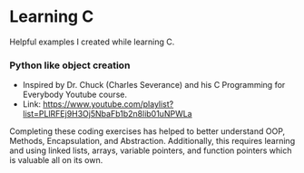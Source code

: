 # Learning C
Helpful examples I created while learning C.


### Python like object creation
- Inspired by Dr. Chuck (Charles Severance) and his C Programming for Everybody Youtube course.
- Link: https://www.youtube.com/playlist?list=PLlRFEj9H3Oj5NbaFb1b2n8lib01uNPWLa

Completing these coding exercises has helped to better understand OOP, Methods, Encapsulation, and Abstraction. Additionally, this requires learning and using linked lists, arrays, variable pointers, and function pointers which is valuable all on its own. 
